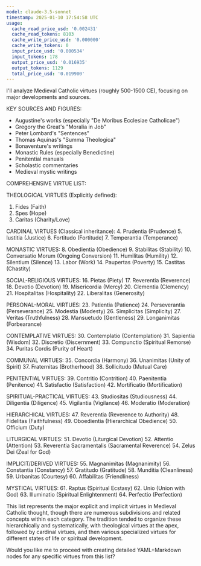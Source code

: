 ```yaml
---
model: claude-3.5-sonnet
timestamp: 2025-01-10 17:54:58 UTC
usage:
  cache_read_price_usd: '0.002431'
  cache_read_tokens: 8103
  cache_write_price_usd: '0.000000'
  cache_write_tokens: 0
  input_price_usd: '0.000534'
  input_tokens: 178
  output_price_usd: '0.016935'
  output_tokens: 1129
  total_price_usd: '0.019900'
---
```


I'll analyze Medieval Catholic virtues (roughly 500-1500 CE), focusing on major developments and sources.

KEY SOURCES AND FIGURES:
- Augustine's works (especially "De Moribus Ecclesiae Catholicae")
- Gregory the Great's "Moralia in Job"
- Peter Lombard's "Sentences"
- Thomas Aquinas's "Summa Theologica"
- Bonaventure's writings
- Monastic Rules (especially Benedictine)
- Penitential manuals
- Scholastic commentaries
- Medieval mystic writings

COMPREHENSIVE VIRTUE LIST:

THEOLOGICAL VIRTUES (Explicitly defined):
1. Fides (Faith)
2. Spes (Hope)
3. Caritas (Charity/Love)

CARDINAL VIRTUES (Classical inheritance):
4. Prudentia (Prudence)
5. Iustitia (Justice)
6. Fortitudo (Fortitude)
7. Temperantia (Temperance)

MONASTIC VIRTUES:
8. Obedientia (Obedience)
9. Stabilitas (Stability)
10. Conversatio Morum (Ongoing Conversion)
11. Humilitas (Humility)
12. Silentium (Silence)
13. Labor (Work)
14. Paupertas (Poverty)
15. Castitas (Chastity)

SOCIAL-RELIGIOUS VIRTUES:
16. Pietas (Piety)
17. Reverentia (Reverence)
18. Devotio (Devotion)
19. Misericordia (Mercy)
20. Clementia (Clemency)
21. Hospitalitas (Hospitality)
22. Liberalitas (Generosity)

PERSONAL-MORAL VIRTUES:
23. Patientia (Patience)
24. Perseverantia (Perseverance)
25. Modestia (Modesty)
26. Simplicitas (Simplicity)
27. Veritas (Truthfulness)
28. Mansuetudo (Gentleness)
29. Longanimitas (Forbearance)

CONTEMPLATIVE VIRTUES:
30. Contemplatio (Contemplation)
31. Sapientia (Wisdom)
32. Discretio (Discernment)
33. Compunctio (Spiritual Remorse)
34. Puritas Cordis (Purity of Heart)

COMMUNAL VIRTUES:
35. Concordia (Harmony)
36. Unanimitas (Unity of Spirit)
37. Fraternitas (Brotherhood)
38. Sollicitudo (Mutual Care)

PENITENTIAL VIRTUES:
39. Contritio (Contrition)
40. Paenitentia (Penitence)
41. Satisfactio (Satisfaction)
42. Mortificatio (Mortification)

SPIRITUAL-PRACTICAL VIRTUES:
43. Studiositas (Studiousness)
44. Diligentia (Diligence)
45. Vigilantia (Vigilance)
46. Moderatio (Moderation)

HIERARCHICAL VIRTUES:
47. Reverentia (Reverence to Authority)
48. Fidelitas (Faithfulness)
49. Oboedientia (Hierarchical Obedience)
50. Officium (Duty)

LITURGICAL VIRTUES:
51. Devotio (Liturgical Devotion)
52. Attentio (Attention)
53. Reverentia Sacramentalis (Sacramental Reverence)
54. Zelus Dei (Zeal for God)

IMPLICIT/DERIVED VIRTUES:
55. Magnanimitas (Magnanimity)
56. Constantia (Constancy)
57. Gratitudo (Gratitude)
58. Munditia (Cleanliness)
59. Urbanitas (Courtesy)
60. Affabilitas (Friendliness)

MYSTICAL VIRTUES:
61. Raptus (Spiritual Ecstasy)
62. Unio (Union with God)
63. Illuminatio (Spiritual Enlightenment)
64. Perfectio (Perfection)

This list represents the major explicit and implicit virtues in Medieval Catholic thought, though there are numerous subdivisions and related concepts within each category. The tradition tended to organize these hierarchically and systematically, with theological virtues at the apex, followed by cardinal virtues, and then various specialized virtues for different states of life or spiritual development.

Would you like me to proceed with creating detailed YAML+Markdown nodes for any specific virtues from this list?